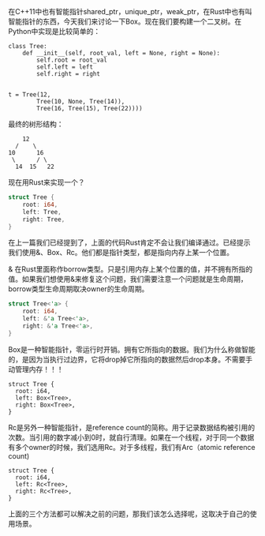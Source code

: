 在C++11中也有智能指针shared_ptr，unique_ptr，weak_ptr，在Rust中也有叫智能指针的东西，今天我们来讨论一下Box。现在我们要构建一个二叉树。在Python中实现是比较简单的：
```
class Tree:
    def __init__(self, root_val, left = None, right = None):
        self.root = root_val
        self.left = left
        self.right = right
        
        
t = Tree(12,
        Tree(10, None, Tree(14)),
        Tree(16, Tree(15), Tree(22))))

```
最终的树形结构：
```
    12 
  /    \
10      16                                    
 \      / \
  14  15   22
```
现在用Rust来实现一个？
```rust
struct Tree {
    root: i64,
    left: Tree,
    right: Tree,
}
```

在上一篇我们已经提到了，上面的代码Rust肯定不会让我们编译通过。已经提示我们使用&、Box、Rc。他们都是指针类型，都是指向内存上某一个位置。

& 在Rust里面称作borrow类型。只是引用内存上某个位置的值，并不拥有所指的值。如果我们想使用&来修复这个问题，我们需要注意一个问题就是生命周期，borrow类型生命周期取决owner的生命周期。
```rust
struct Tree<'a> {
    root: i64,
    left: &'a Tree<'a>,
    right: &'a Tree<'a>,
}
```
Box是一种智能指针，零运行时开销。拥有它所指向的数据。我们为什么称做智能的，是因为当执行过边界，它将drop掉它所指向的数据然后drop本身。不需要手动管理内存！！！
```
struct Tree {
  root: i64,
  left: Box<Tree>,
  right: Box<Tree>,
}
```
Rc是另外一种智能指针，是reference count的简称。用于记录数据结构被引用的次数。当引用的数字减小到0时，就自行清理。如果在一个线程，对于同一个数据有多个owner的时候，我们选用Rc。对于多线程，我们有Arc（atomic reference count)
```
struct Tree {
  root: i64,
  left: Rc<Tree>,
  right: Rc<Tree>,
}
```
上面的三个方法都可以解决之前的问题，那我们该怎么选择呢，这取决于自己的使用场景。